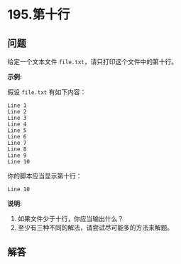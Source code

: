 # 195.第十行

## 问题

给定一个文本文件 `file.txt`，请只打印这个文件中的第十行。

**示例:**

假设 `file.txt` 有如下内容：

```
Line 1
Line 2
Line 3
Line 4
Line 5
Line 6
Line 7
Line 8
Line 9
Line 10

```

你的脚本应当显示第十行：

```
Line 10

```

**说明:**  
1. 如果文件少于十行，你应当输出什么？  
2. 至少有三种不同的解法，请尝试尽可能多的方法来解题。



## 解答

